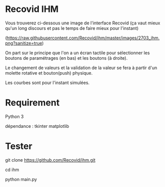 # Recovid IHM

Vous trouverez ci-dessous une image de l'interface Recovid (ça vaut mieux qu'un long discours et pas le temps de faire mieux pour l'instant)

(https://raw.githubusercontent.com/Recovid/ihm/master/images/2703_ihm.png?sanitize=true)

On part sur le principe que l'on a un écran tactile pour sélectionner les boutons de paramétrages (en bas) et les boutons (à droite).

Le changement de valeurs et la validation de la valeur se fera à partir d'un molette rotative et bouton(push) physique.

Les courbes sont pour l'instant simulées.


# Requirement
  Python 3
  
  dépendance :
  tkinter
  matplotlib

# Tester

git clone https://github.com/Recovid/ihm.git

cd ihm

python main.py

